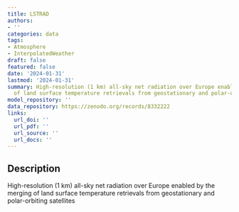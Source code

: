 ```yaml
---
title: LSTRAD
authors:
- ''
categories: data
tags:
- Atmosphere
- InterpolatedWeather
draft: false
featured: false
date: '2024-01-31'
lastmod: '2024-01-31'
summary: High-resolution (1 km) all-sky net radiation over Europe enabled by the merging
  of land surface temperature retrievals from geostationary and polar-orbiting satellites
model_repository: ''
data_repository: https://zenodo.org/records/8332222
links:
  url_doi: ''
  url_pdf: ''
  url_source: ''
  url_docs: ''
---
```


## Description

High-resolution (1 km) all-sky net radiation over Europe enabled by the merging of land surface temperature retrievals from geostationary and polar-orbiting satellites

